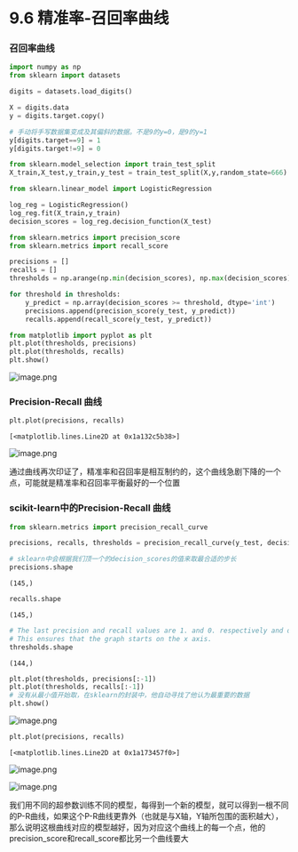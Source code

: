 # 9.6 精准率-召回率曲线

### 召回率曲线


```python
import numpy as np 
from sklearn import datasets

digits = datasets.load_digits()

X = digits.data
y = digits.target.copy()

# 手动将手写数据集变成及其偏斜的数据。不是9的y=0，是9的y=1
y[digits.target==9] = 1
y[digits.target!=9] = 0
```


```python
from sklearn.model_selection import train_test_split
X_train,X_test,y_train,y_test = train_test_split(X,y,random_state=666)
```


```python
from sklearn.linear_model import LogisticRegression

log_reg = LogisticRegression()
log_reg.fit(X_train,y_train)
decision_scores = log_reg.decision_function(X_test)
```


```python
from sklearn.metrics import precision_score
from sklearn.metrics import recall_score

precisions = []
recalls = []
thresholds = np.arange(np.min(decision_scores), np.max(decision_scores))

for threshold in thresholds:
    y_predict = np.array(decision_scores >= threshold, dtype='int')
    precisions.append(precision_score(y_test, y_predict))
    recalls.append(recall_score(y_test, y_predict))
```


```python
from matplotlib import pyplot as plt
plt.plot(thresholds, precisions)
plt.plot(thresholds, recalls)
plt.show()
```


![image.png](https://upload-images.jianshu.io/upload_images/7220971-93cf7b985a9b6bdf.png?imageMogr2/auto-orient/strip%7CimageView2/2/w/1240)


### Precision-Recall 曲线


```python
plt.plot(precisions, recalls)
```




    [<matplotlib.lines.Line2D at 0x1a132c5b38>]




![image.png](https://upload-images.jianshu.io/upload_images/7220971-cf572538d87530bf.png?imageMogr2/auto-orient/strip%7CimageView2/2/w/1240)


通过曲线再次印证了，精准率和召回率是相互制约的，这个曲线急剧下降的一个点，可能就是精准率和召回率平衡最好的一个位置

### scikit-learn中的Precision-Recall 曲线


```python
from sklearn.metrics import precision_recall_curve

precisions, recalls, thresholds = precision_recall_curve(y_test, decision_scores)
```


```python
# sklearn中会根据我们顶一个的decision_scores的值来取最合适的步长
precisions.shape
```




    (145,)




```python
recalls.shape
```




    (145,)




```python
# The last precision and recall values are 1. and 0. respectively and do not have a corresponding threshold. 
# This ensures that the graph starts on the x axis.
thresholds.shape
```




    (144,)




```python
plt.plot(thresholds, precisions[:-1])
plt.plot(thresholds, recalls[:-1])
# 没有从最小值开始取，在sklearn的封装中，他自动寻找了他认为最重要的数据
plt.show()
```


![image.png](https://upload-images.jianshu.io/upload_images/7220971-f719150d88f62ddf.png?imageMogr2/auto-orient/strip%7CimageView2/2/w/1240)



```python
plt.plot(precisions, recalls)
```




    [<matplotlib.lines.Line2D at 0x1a173457f0>]




![image.png](https://upload-images.jianshu.io/upload_images/7220971-5e41028fc270a992.png?imageMogr2/auto-orient/strip%7CimageView2/2/w/1240)


![image.png](https://upload-images.jianshu.io/upload_images/7220971-3a753a3a683d5233.png?imageMogr2/auto-orient/strip%7CimageView2/2/w/1240)

我们用不同的超参数训练不同的模型，每得到一个新的模型，就可以得到一根不同的P-R曲线，如果这个P-R曲线更靠外（也就是与X轴，Y轴所包围的面积越大），那么说明这根曲线对应的模型越好，因为对应这个曲线上的每一个点，他的precision_score和recall_score都比另一个曲线要大
